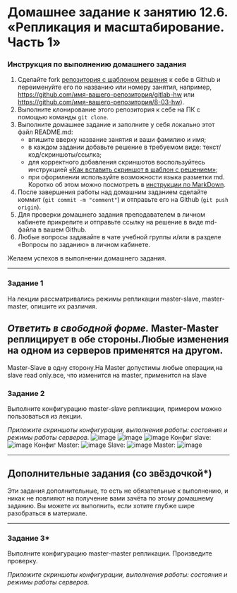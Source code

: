 # Домашнее задание к занятию 12.6. «Репликация и масштабирование. Часть 1»

### Инструкция по выполнению домашнего задания

1. Сделайте fork [репозитория c шаблоном решения](https://github.com/netology-code/sys-pattern-homework) к себе в Github и переименуйте его по названию или номеру занятия, например, https://github.com/имя-вашего-репозитория/gitlab-hw или https://github.com/имя-вашего-репозитория/8-03-hw).
2. Выполните клонирование этого репозитория к себе на ПК с помощью команды `git clone`.
3. Выполните домашнее задание и заполните у себя локально этот файл README.md:
   - впишите вверху название занятия и ваши фамилию и имя;
   - в каждом задании добавьте решение в требуемом виде: текст/код/скриншоты/ссылка;
   - для корректного добавления скриншотов воспользуйтесь инструкцией [«Как вставить скриншот в шаблон с решением»](https://github.com/netology-code/sys-pattern-homework/blob/main/screen-instruction.md);
   - при оформлении используйте возможности языка разметки md. Коротко об этом можно посмотреть в [инструкции по MarkDown](https://github.com/netology-code/sys-pattern-homework/blob/main/md-instruction.md).
4. После завершения работы над домашним заданием сделайте коммит (`git commit -m "comment"`) и отправьте его на Github (`git push origin`).
5. Для проверки домашнего задания преподавателем в личном кабинете прикрепите и отправьте ссылку на решение в виде md-файла в вашем Github.
6. Любые вопросы задавайте в чате учебной группы и/или в разделе «Вопросы по заданию» в личном кабинете.

Желаем успехов в выполнении домашнего задания.

---

### Задание 1

На лекции рассматривались режимы репликации master-slave, master-master, опишите их различия.

*Ответить в свободной форме.*
Master-Master реплицирует в обе стороны.Любые изменения на одном из серверов применятся на другом. 
---
Master-Slave в одну сторону.На Master  допустимы любые операции,на slave read only.все, что изменится на master, применится на slave

### Задание 2

Выполните конфигурацию master-slave репликации, примером можно пользоваться из лекции.

*Приложите скриншоты конфигурации, выполнения работы: состояния и режимы работы серверов.*
![image](https://user-images.githubusercontent.com/119142863/227400782-d23c0f49-8ff3-4499-a69c-dcc066b6e576.png)
![image](https://user-images.githubusercontent.com/119142863/227400875-33c21eb8-7c04-4414-be32-7bc746b8fc86.png)
![image](https://user-images.githubusercontent.com/119142863/227400924-b11b06bf-41f6-4dc9-b758-c66e3d53d857.png)
Конфиг slave:
![image](https://user-images.githubusercontent.com/119142863/227401017-770eaa47-76e2-4661-bcc8-23698127ce12.png)
Конфиг Master:
![image](https://user-images.githubusercontent.com/119142863/227401180-8292defa-2f3b-479f-89dd-c55b24238fa2.png)
Slave:
![image](https://user-images.githubusercontent.com/119142863/227401593-d6ce24f0-2f68-4cca-b395-11cb5d1b1cc4.png)
Master:
![image](https://user-images.githubusercontent.com/119142863/227401829-0ecba481-f219-47ff-804f-030d8ae67967.png)


---

## Дополнительные задания (со звёздочкой*)
Эти задания дополнительные, то есть не обязательные к выполнению, и никак не повлияют на получение вами зачёта по этому домашнему заданию. Вы можете их выполнить, если хотите глубже шире разобраться в материале.

---

### Задание 3* 

Выполните конфигурацию master-master репликации. Произведите проверку.

*Приложите скриншоты конфигурации, выполнения работы: состояния и режимы работы серверов.*

